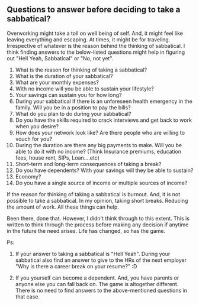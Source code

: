 ## Questions to answer before deciding to take a sabbatical?

Overworking might take a toll on well being of self. And, it might feel like leaving everything and escaping. At times, it might be for traveling. Irrespective of whatever is the reason behind the thinking of sabbatical. I think finding answers to the below-listed questions might help in figuring out "Hell Yeah, Sabbatical" or "No, not yet".  

1. What is the reason for thinking of taking a sabbatical?
2. What is the duration of your sabbatical?
3. What are your monthly expenses?
4. With no income will you be able to sustain your lifestyle?
5. Your savings can sustain you for how long?
6.  During your sabbatical if there is an unforeseen health emergency in the family. Will you be in a position to pay the bills?
7.  What do you plan to do during your sabbatical?
8. Do you have the skills required to crack interviews and get back to work when you desire?
9. How does your network look like? Are there people who are willing to vouch for you?
10. During the duration are there any big payments to make. Will you be able to do it with no income? (Think Insurance premiums, education fees, house rent, SIPs, Loan....etc)
11. Short-term and long-term consequences of taking a break?
12. Do you have dependents? With your savings will they be able to sustain?
13. Economy?
14. Do you have a single source of income or multiple sources of income?

If the reason for thinking of taking a sabbatical is burnout. And, it is not possible to take a sabbatical. In my opinion, taking short breaks. Reducing the amount of work. All these things can help. 

Been there, done that. However, I didn't think through to this extent. This is written to think through the process before making any decision if anytime in the future the need arises. Life has changed, so has the game.  

Ps: 

1. If your answer to taking a sabbatical is "Hell Yeah". During your sabbatical also find an answer to give to the HRs of the next employer "Why is there a career break on your resume?" :D 

2. If you yourself can become a dependent. And, you have parents or anyone else you can fall back on. The game is altogether different. There is no need to find answers to the above-mentioned questions in that case.